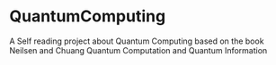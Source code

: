 # QuantumComputing
A Self reading project about Quantum Computing based on the book Neilsen and Chuang Quantum Computation and Quantum Information
